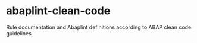 # abaplint-clean-code
Rule documentation and Abaplint definitions according to ABAP clean code guidelines
